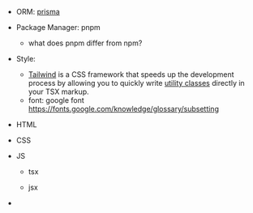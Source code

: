 







- ORM: [prisma](https://www.prisma.io/data-platform/accelerate)
- Package Manager: pnpm
  - what does pnpm differ from npm?
- Style: 
  - [Tailwind](https://tailwindcss.com/) is a CSS framework that speeds up the development process by allowing you to quickly write [utility classes](https://tailwindcss.com/docs/utility-first) directly in your TSX markup.
  - font: google font https://fonts.google.com/knowledge/glossary/subsetting
  
- HTML

- CSS

- JS
  - tsx

  - jsx

- 

